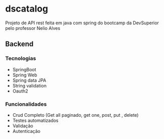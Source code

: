 # dscatalog
Projeto de API rest feita em java com spring do bootcamp da DevSuperior pelo professor Nelio Alves

## Backend

### Tecnologias
  - SpringBoot
  - Spring Web
  - Spring data JPA
  - String validation
  - Oauth2

### Funcionalidades
  - Crud Completo (Get all paginado, get one, post, put , delete)
  - Testes automatizados
  - Validação
  - Autenticação
